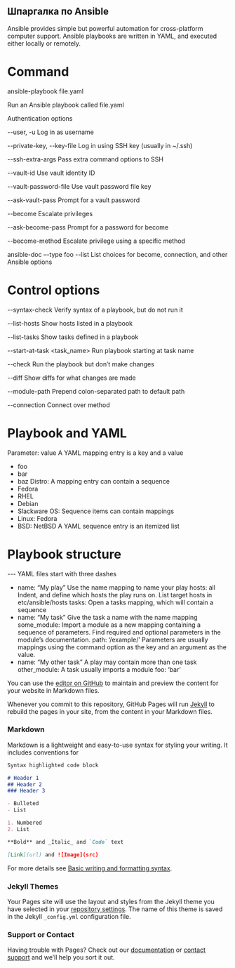 ## Шпаргалка по Ansible

Ansible provides simple but powerful automation for cross-platform computer support. Ansible
playbooks are written in YAML, and executed either locally or remotely.

# Command

ansible-playbook file.yaml

Run an Ansible playbook called file.yaml

Authentication options

--user, -u <username> Log in as username
  
--private-key, --key-file <key> Log in using SSH key (usually in ~/.ssh)
  
--ssh-extra-args Pass extra command options to SSH
  
--vault-id <id> Use vault identity ID
  
--vault-password-file <key> Use vault password file key
  
--ask-vault-pass Prompt for a vault password
  
--become Escalate privileges
  
--ask-become-pass Prompt for a password for become
  
--become-method Escalate privilege using a specific method
  
ansible-doc –-type foo --list List choices for become, connection, and
other Ansible options
  
# Control options
  
--syntax-check Verify syntax of a playbook, but do not run it
  
--list-hosts Show hosts listed in a playbook
  
--list-tasks Show tasks defined in a playbook
  
--start-at-task <task_name> Run playbook starting at task name
  
--check Run the playbook but don’t make changes
  
--diff Show diffs for what changes are made
  
--module-path Prepend colon-separated path to default path
  
--connection <method> Connect over method
  
# Playbook and YAML
Parameter: value A YAML mapping entry is a key and a value
- foo
- bar
- baz
Distro:  A mapping entry can contain a sequence
- Fedora
- RHEL
- Debian
- Slackware
OS:     Sequence items can contain mappings
- Linux: Fedora
- BSD: NetBSD A YAML sequence entry is an itemized list

# Playbook structure
--- YAML files start with three dashes
- name: “My play” Use the name mapping to name your play
hosts: all Indent, and define which hosts the play runs on. List target
hosts in etc/ansible/hosts
tasks: Open a tasks mapping, which will contain a sequence
- name: “My task” Give the task a name with the name mapping
some_module:
Import a module as a new mapping containing a
sequence of parameters. Find required and optional
parameters in the module’s documentation.
path: ‘/example/’   Parameters are usually mappings using the command
option as the key and an argument as the value.
- name: “My other task”   A play may contain more than one task
other_module:  A task usually imports a module
foo: ‘bar’
  
  
  





  
  
  
  
You can use the [editor on GitHub](https://github.com/AstraLinux31/Linux-Pages/edit/main/README.md) to maintain and preview the content for your website in Markdown files.

Whenever you commit to this repository, GitHub Pages will run [Jekyll](https://jekyllrb.com/) to rebuild the pages in your site, from the content in your Markdown files.

### Markdown

Markdown is a lightweight and easy-to-use syntax for styling your writing. It includes conventions for

```markdown
Syntax highlighted code block

# Header 1
## Header 2
### Header 3

- Bulleted
- List

1. Numbered
2. List

**Bold** and _Italic_ and `Code` text

[Link](url) and ![Image](src)
```

For more details see [Basic writing and formatting syntax](https://docs.github.com/en/github/writing-on-github/getting-started-with-writing-and-formatting-on-github/basic-writing-and-formatting-syntax).

### Jekyll Themes

Your Pages site will use the layout and styles from the Jekyll theme you have selected in your [repository settings](https://github.com/AstraLinux31/Linux-Pages/settings/pages). The name of this theme is saved in the Jekyll `_config.yml` configuration file.

### Support or Contact

Having trouble with Pages? Check out our [documentation](https://docs.github.com/categories/github-pages-basics/) or [contact support](https://support.github.com/contact) and we’ll help you sort it out.
